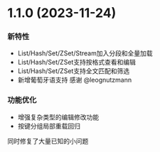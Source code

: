 # 1.1.0 (2023-11-24)

### 新特性

- List/Hash/Set/ZSet/Stream加入分段和全量加载
- List/Hash/Set/ZSet支持按格式查看和编辑
- List/Hash/Set/ZSet支持全文匹配和筛选
- 新增葡萄牙语支持 感谢 @leognutzmann

### 功能优化

- 增强复杂类型的编辑修改功能
- 按键分组局部重载回归

同时修复了大量已知的小问题
